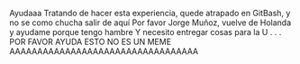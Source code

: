 Ayudaaa
Tratando de hacer esta experiencia, quede atrapado en GitBash, y no se como chucha salir de aquí
Por favor Jorge Muñoz, vuelve de Holanda y ayudame porque tengo hambre
Y necesito entregar cosas para la U
.
.
.
POR FAVOR AYUDA ESTO NO ES UN MEME 
AAAAAAAAAAAAAAAAAAAAAAAAAAAAAAAAAA
